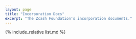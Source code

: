 ```yaml
---
layout: page
title: "Incorporation Docs"
excerpt: "The Zcash Foundation's incorporation documents."
---
```


{% include_relative list.md %}

